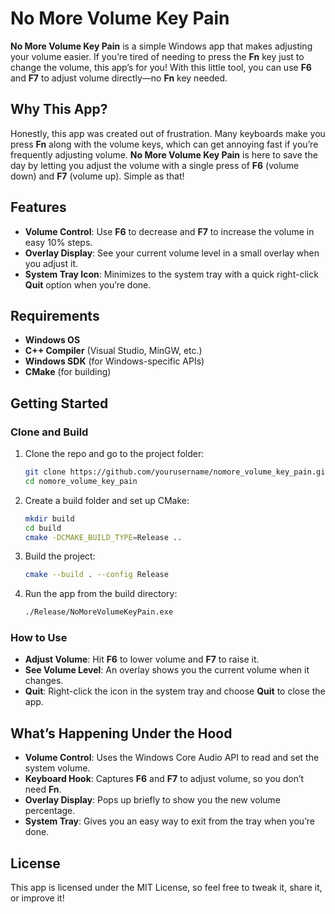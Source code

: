 # No More Volume Key Pain

**No More Volume Key Pain** is a simple Windows app that makes adjusting your volume easier. If you’re tired of needing to press the **Fn** key just to change the volume, this app’s for you! With this little tool, you can use **F6** and **F7** to adjust volume directly—no **Fn** key needed.

## Why This App?

Honestly, this app was created out of frustration. Many keyboards make you press **Fn** along with the volume keys, which can get annoying fast if you’re frequently adjusting volume. **No More Volume Key Pain** is here to save the day by letting you adjust the volume with a single press of **F6** (volume down) and **F7** (volume up). Simple as that!

## Features

- **Volume Control**: Use **F6** to decrease and **F7** to increase the volume in easy 10% steps.
- **Overlay Display**: See your current volume level in a small overlay when you adjust it.
- **System Tray Icon**: Minimizes to the system tray with a quick right-click **Quit** option when you’re done.

## Requirements

- **Windows OS**
- **C++ Compiler** (Visual Studio, MinGW, etc.)
- **Windows SDK** (for Windows-specific APIs)
- **CMake** (for building)

## Getting Started

### Clone and Build

1. Clone the repo and go to the project folder:

    ```bash
    git clone https://github.com/yourusername/nomore_volume_key_pain.git
    cd nomore_volume_key_pain
    ```

2. Create a build folder and set up CMake:

    ```bash
    mkdir build
    cd build
    cmake -DCMAKE_BUILD_TYPE=Release ..
    ```

3. Build the project:

    ```bash
    cmake --build . --config Release
    ```

4. Run the app from the build directory:

    ```bash
    ./Release/NoMoreVolumeKeyPain.exe
    ```

### How to Use

- **Adjust Volume**: Hit **F6** to lower volume and **F7** to raise it.
- **See Volume Level**: An overlay shows you the current volume when it changes.
- **Quit**: Right-click the icon in the system tray and choose **Quit** to close the app.

## What’s Happening Under the Hood

- **Volume Control**: Uses the Windows Core Audio API to read and set the system volume.
- **Keyboard Hook**: Captures **F6** and **F7** to adjust volume, so you don’t need **Fn**.
- **Overlay Display**: Pops up briefly to show you the new volume percentage.
- **System Tray**: Gives you an easy way to exit from the tray when you’re done.

## License

This app is licensed under the MIT License, so feel free to tweak it, share it, or improve it!
